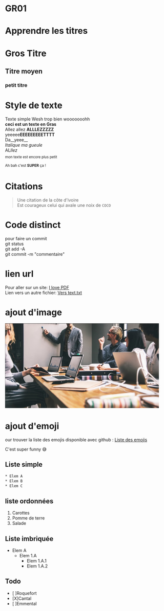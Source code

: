 # GR01
# Apprendre les titres
# Gros Titre
## Titre moyen
### petit titre

# Style de texte 
Texte simple Wesh trop bien wooooooohh  
**ceci est un texte en Gras**  
Allez allez **ALLLEZZZZZ**  
yeeeee**EEEEEEEEETTTT**  
Da__yeee__   
*Italique ma gueule*  
AL*llez*   
<sub> mon texte est encore plus petit </sub>
 
<sup>Ah bah c'est __SUPER__ ça !</sup>  

# Citations  
>Une citation de la côte d'ivoire  
Est courageux celui qui avale une noix de `COCO`  

# Code distinct   
pour faire un commit  
git status  
git add -A  
git commit -m "commentaire"  

# lien url  
Pour aller sur un site: [I love PDF](https://www.ilovepdf.com/fr)  
Lien vers un autre fichier: [Vers text.txt](test.txt)  

# ajout d'image

![photo](Meeting.jpg)  

# ajout d'emoji  
our trouver la liste des emojis disponible avec github : [Liste des emojis](https://github.com/ikatyang/emoji-cheat-sheet/blob/master/README.md)
  
    

  C'est super funny :sweat_smile:	


## Liste simple   

    * Elem A  
    * Elem B	  
    * Elem C  

## liste ordonnées  
1. Carottes
2. Pomme de terre
3. Salade

  
  ## Liste imbriquée  
  * Elem A
    * Elem 1.A
      * Elem 1.A.1
      * Elem 1.A.2

  
  ## Todo
   
   * [ ]Roquefort
   * [X]Cantal
   * [ ]Emmental

  


